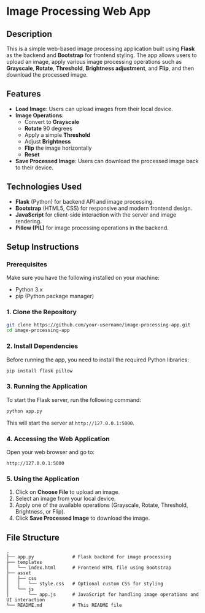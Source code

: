 # Image Processing Web App

## Description

This is a simple web-based image processing application built using **Flask** as the backend and **Bootstrap** for frontend styling. The app allows users to upload an image, apply various image processing operations such as **Grayscale**, **Rotate**, **Threshold**, **Brightness adjustment**, and **Flip**, and then download the processed image.

## Features

- **Load Image**: Users can upload images from their local device.
- **Image Operations**:
  - Convert to **Grayscale**
  - **Rotate** 90 degrees
  - Apply a simple **Threshold**
  - Adjust **Brightness**
  - **Flip** the image horizontally
  - **Reset**
- **Save Processed Image**: Users can download the processed image back to their device.

## Technologies Used

- **Flask** (Python) for backend API and image processing.
- **Bootstrap** (HTML5, CSS) for responsive and modern frontend design.
- **JavaScript** for client-side interaction with the server and image rendering.
- **Pillow (PIL)** for image processing operations in the backend.
  
## Setup Instructions

### Prerequisites

Make sure you have the following installed on your machine:

- Python 3.x
- pip (Python package manager)

### 1. Clone the Repository

```bash
git clone https://github.com/your-username/image-processing-app.git
cd image-processing-app
```

### 2. Install Dependencies

Before running the app, you need to install the required Python libraries:

```bash
pip install flask pillow
```

### 3. Running the Application

To start the Flask server, run the following command:

```bash
python app.py
```

This will start the server at `http://127.0.0.1:5000`.

### 4. Accessing the Web Application

Open your web browser and go to:

```
http://127.0.0.1:5000
```

### 5. Using the Application

1. Click on **Choose File** to upload an image.
2. Select an image from your local device.
3. Apply one of the available operations (Grayscale, Rotate, Threshold, Brightness, or Flip).
4. Click **Save Processed Image** to download the image.

## File Structure

```
.
├── app.py              # Flask backend for image processing
├── templates
│   └── index.html      # Frontend HTML file using Bootstrap
├── asset
│   ├── css
│   │   └── style.css   # Optional custom CSS for styling
│   └── js
│       └── app.js      # JavaScript for handling image operations and UI interaction
└── README.md           # This README file

